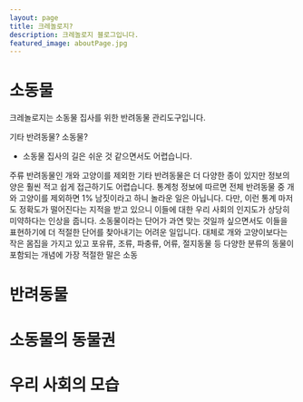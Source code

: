 ```yaml
---
layout: page
title: 크레놀로지?
description: 크레놀로지 블로그입니다.
featured_image: aboutPage.jpg
---
```


# 소동물

크레놀로지는 소동물 집사를 위한 반려동물 관리도구입니다. 

기타 반려동물? 소동물? 

- 소동물 집사의 길은 쉬운 것 같으면서도 어렵습니다. 




주류 반려동물인 개와 고양이를 제외한 기타 반려동물은 더 다양한 종이 있지만 정보의 양은 훨씬 적고 쉽게 접근하기도 어렵습니다. 통계청 정보에 따르면 전체 반려동물 중 개와 고양이를 제외하면 1% 남짓이라고 하니 놀라운 일은 아닙니다. 다만, 이런 통계 마저도 정확도가 떨어진다는 지적을 받고 있으니 이들에 대한 우리 사회의 인지도가 상당히 미약하다는 인상을 줍니다.
소동물이라는 단어가 과연 맞는 것일까 싶으면서도 이들을 표현하기에 더 적절한 단어를 찾아내기는 어려운 일입니다. 대체로 개와 고양이보다는 작은 몸집을 가지고 있고 포유류, 조류, 파충류, 어류, 절지동물 등 다양한 분류의 동물이 포함되는 개념에 가장 적절한 말은 소동



# 반려동물



# 소동물의 동물권

# 우리 사회의 모습
